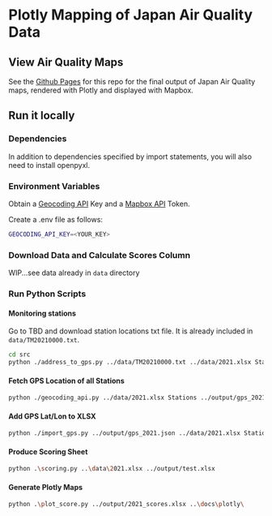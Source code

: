 # Plotly Mapping of Japan Air Quality Data

## View Air Quality Maps

See the [Github Pages](https://matthewp131.github.io/japan_air_quality_maps/) for this repo for the final output of Japan Air Quality
maps, rendered with Plotly and displayed with Mapbox.

## Run it locally

### Dependencies

In addition to dependencies specified by import statements, you will also need to install openpyxl.

### Environment Variables

Obtain a [Geocoding API](https://developers.google.com/maps/documentation/geocoding) Key and a [Mapbox API]() Token.

Create a .env file as follows:

```bash
GEOCODING_API_KEY=<YOUR_KEY>
```

### Download Data and Calculate Scores Column

WIP...see data already in `data` directory

### Run Python Scripts

#### Monitoring stations

Go to TBD and download station locations txt file. It is already included in `data/TM20210000.txt`.

```bash
cd src
python ./address_to_gps.py ../data/TM20210000.txt ../data/2021.xlsx Stations
```

#### Fetch GPS Location of all Stations

```bash
python ./geocoding_api.py ../data/2021.xlsx Stations ../output/gps_2021.json
```

#### Add GPS Lat/Lon to XLSX

```bash
python ./import_gps.py ../output/gps_2021.json ../data/2021.xlsx Stations
```

#### Produce Scoring Sheet

```bash
python .\scoring.py ..\data\2021.xlsx ../output/test.xlsx
```

#### Generate Plotly Maps

```bash
python .\plot_score.py ../output/2021_scores.xlsx ..\docs\plotly\
```